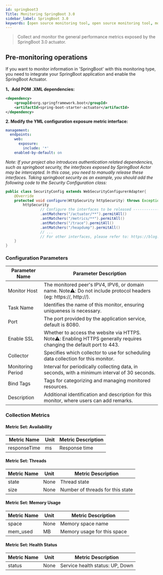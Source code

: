 ```yaml
---
id: springboot3  
Title: Monitoring SpringBoot 3.0      
sidebar_label: SpringBoot 3.0
keywords: [open source monitoring tool, open source monitoring tool, monitoring springboot3 metrics]
---
```


> Collect and monitor the general performance metrics exposed by the SpringBoot 3.0 actuator.

## Pre-monitoring operations

If you want to monitor information in 'SpringBoot' with this monitoring type, you need to integrate your SpringBoot application and enable the SpringBoot Actuator.

**1、Add POM .XML dependencies:**

```xml
<dependency>
    <groupId>org.springframework.boot</groupId>
    <artifactId>spring-boot-starter-actuator</artifactId>
</dependency>
```

**2. Modify the YML configuration exposure metric interface:**

```yaml
management:
  endpoints:
    web:
      exposure:
        include: '*'
    enabled-by-default: on
```

*Note: If your project also introduces authentication related dependencies, such as springboot security, the interfaces exposed by SpringBoot Actor may be intercepted. In this case, you need to manually release these interfaces. Taking springboot security as an example, you should add the following code to the Security Configuration class:*

```java
public class SecurityConfig extends WebSecurityConfigurerAdapter{
    @Override
    protected void configure(HttpSecurity httpSecurity) throws Exception{
        httpSecurity
                // Configure the interfaces to be released -----------------------------------
                .antMatchers("/actuator/**").permitAll()
                .antMatchers("/metrics/**").permitAll()
                .antMatchers("/trace").permitAll()
                .antMatchers("/heapdump").permitAll()
                // ...
                // For other interfaces, please refer to: https://blog.csdn.net/JHIII/article/details/126601858 -----------------------------------
    }
}
```

### Configuration Parameters

|  Parameter Name   |                                                Parameter Description                                                 |
|-------------------|----------------------------------------------------------------------------------------------------------------------|
| Monitor Host      | The monitored peer's IPV4, IPV6, or domain name. Note⚠️: Do not include protocol headers (eg: https://, http://).    |
| Task Name         | Identifies the name of this monitor, ensuring uniqueness is necessary.                                               |
| Port              | The port provided by the application service, default is 8080.                                                       |
| Enable SSL        | Whether to access the website via HTTPS. Note⚠️: Enabling HTTPS generally requires changing the default port to 443. |
| Collector         | Specifies which collector to use for scheduling data collection for this monitor.                                    |
| Monitoring Period | Interval for periodically collecting data, in seconds, with a minimum interval of 30 seconds.                        |
| Bind Tags         | Tags for categorizing and managing monitored resources.                                                              |
| Description       | Additional identification and description for this monitor, where users can add remarks.                             |

### Collection Metrics

#### Metric Set: Availability

| Metric Name  | Unit | Metric Description |
|--------------|------|--------------------|
| responseTime | ms   | Response time      |

#### Metric Set: Threads

| Metric Name | Unit |        Metric Description        |
|-------------|------|----------------------------------|
| state       | None | Thread state                     |
| size        | None | Number of threads for this state |

#### Metric Set: Memory Usage

| Metric Name | Unit |     Metric Description      |
|-------------|------|-----------------------------|
| space       | None | Memory space name           |
| mem_used    | MB   | Memory usage for this space |

#### Metric Set: Health Status

| Metric Name | Unit |       Metric Description        |
|-------------|------|---------------------------------|
| status      | None | Service health status: UP, Down |
